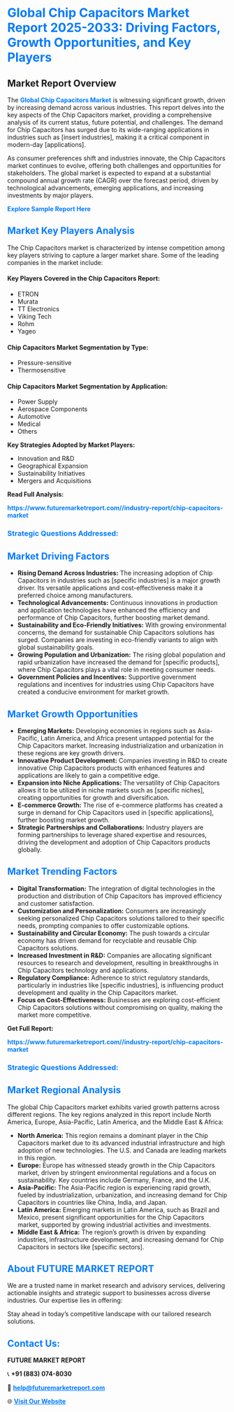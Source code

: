 <h1 style="color: #007BFF;">Global Chip Capacitors Market Report 2025-2033: Driving Factors, Growth Opportunities, and Key Players</h1>

<section id="overview">
<h2>Market Report Overview</h2>
<p>The <a href="https://www.futuremarketreport.com//industry-report/chip-capacitors-market" style="color: #007BFF; text-decoration: none;"><strong>Global Chip Capacitors Market</strong></a> is witnessing significant growth, driven by increasing demand across various industries. This report delves into the key aspects of the Chip Capacitors market, providing a comprehensive analysis of its current status, future potential, and challenges. The demand for Chip Capacitors has surged due to its wide-ranging applications in industries such as [insert industries], making it a critical component in modern-day [applications].</p>
<p>As consumer preferences shift and industries innovate, the Chip Capacitors market continues to evolve, offering both challenges and opportunities for stakeholders. The global market is expected to expand at a substantial compound annual growth rate (CAGR) over the forecast period, driven by technological advancements, emerging applications, and increasing investments by major players.</p>
</section>

<section id="overview">
<p><a href="https://www.futuremarketreport.com//request-sample/reportId=86729" style="color: #007BFF; text-decoration: none;"><strong>Explore Sample Report Here</strong></a></p>
</section>

<section id="key-players">
<h2 style="color: #007BFF;">Market Key Players Analysis</h2>
<p>The Chip Capacitors market is characterized by intense competition among key players striving to capture a larger market share. Some of the leading companies in the market include:</p>
<h4>Key Players Covered in the Chip Capacitors Report:</h4>
<ul><li>ETRON</li><li>Murata</li><li>TT Electronics</li><li>Viking Tech</li><li>Rohm</li><li>Yageo</li></ul>
<h4>Chip Capacitors Market Segmentation by Type:</h4>
<ul><li>Pressure-sensitive</li><li>Thermosensitive</li></ul>

<h4>Chip Capacitors Market Segmentation by Application:</h4>
<ul><li>Power Supply</li><li>Aerospace Components</li><li>Automotive</li><li>Medical</li><li>Others</li></ul>
<p><strong>Key Strategies Adopted by Market Players:</strong></p>
<ul>
<li>Innovation and R&D</li>
<li>Geographical Expansion</li>
<li>Sustainability Initiatives</li>
<li>Mergers and Acquisitions</li>
</ul>
</section>

<section>
<p><strong>Read Full Analysis: </strong></p><a href="https://www.futuremarketreport.com//industry-report/chip-capacitors-market" style="color: #007BFF; text-decoration: none;"><strong>https://www.futuremarketreport.com//industry-report/chip-capacitors-market</strong></a>
<h3 style="color: #007BFF;">Strategic Questions Addressed:</h3>
</section>

<section id="driving-factors">
<h2 style="color: #007BFF;">Market Driving Factors</h2>
<ul>
<li><strong>Rising Demand Across Industries:</strong> The increasing adoption of Chip Capacitors in industries such as [specific industries] is a major growth driver. Its versatile applications and cost-effectiveness make it a preferred choice among manufacturers.</li>
<li><strong>Technological Advancements:</strong> Continuous innovations in production and application technologies have enhanced the efficiency and performance of Chip Capacitors, further boosting market demand.</li>
<li><strong>Sustainability and Eco-Friendly Initiatives:</strong> With growing environmental concerns, the demand for sustainable Chip Capacitors solutions has surged. Companies are investing in eco-friendly variants to align with global sustainability goals.</li>
<li><strong>Growing Population and Urbanization:</strong> The rising global population and rapid urbanization have increased the demand for [specific products], where Chip Capacitors plays a vital role in meeting consumer needs.</li>
<li><strong>Government Policies and Incentives:</strong> Supportive government regulations and incentives for industries using Chip Capacitors have created a conducive environment for market growth.</li>
</ul>
</section>

<section id="growth-opportunities">
<h2 style="color: #007BFF;">Market Growth Opportunities</h2>
<ul>
<li><strong>Emerging Markets:</strong> Developing economies in regions such as Asia-Pacific, Latin America, and Africa present untapped potential for the Chip Capacitors market. Increasing industrialization and urbanization in these regions are key growth drivers.</li>
<li><strong>Innovative Product Development:</strong> Companies investing in R&D to create innovative Chip Capacitors products with enhanced features and applications are likely to gain a competitive edge.</li>
<li><strong>Expansion into Niche Applications:</strong> The versatility of Chip Capacitors allows it to be utilized in niche markets such as [specific niches], creating opportunities for growth and diversification.</li>
<li><strong>E-commerce Growth:</strong> The rise of e-commerce platforms has created a surge in demand for Chip Capacitors used in [specific applications], further boosting market growth.</li>
<li><strong>Strategic Partnerships and Collaborations:</strong> Industry players are forming partnerships to leverage shared expertise and resources, driving the development and adoption of Chip Capacitors products globally.</li>
</ul>
</section>

<section id="trending-factors">
<h2 style="color: #007BFF;">Market Trending Factors</h2>
<ul>
<li><strong>Digital Transformation:</strong> The integration of digital technologies in the production and distribution of Chip Capacitors has improved efficiency and customer satisfaction.</li>
<li><strong>Customization and Personalization:</strong> Consumers are increasingly seeking personalized Chip Capacitors solutions tailored to their specific needs, prompting companies to offer customizable options.</li>
<li><strong>Sustainability and Circular Economy:</strong> The push towards a circular economy has driven demand for recyclable and reusable Chip Capacitors solutions.</li>
<li><strong>Increased Investment in R&D:</strong> Companies are allocating significant resources to research and development, resulting in breakthroughs in Chip Capacitors technology and applications.</li>
<li><strong>Regulatory Compliance:</strong> Adherence to strict regulatory standards, particularly in industries like [specific industries], is influencing product development and quality in the Chip Capacitors market.</li>
<li><strong>Focus on Cost-Effectiveness:</strong> Businesses are exploring cost-efficient Chip Capacitors solutions without compromising on quality, making the market more competitive.</li>
</ul>
</section>

<section>
<p><strong>Get Full Report: </strong></p><a href="https://www.futuremarketreport.com//industry-report/chip-capacitors-market" style="color: #007BFF; text-decoration: none;"><strong>https://www.futuremarketreport.com//industry-report/chip-capacitors-market</strong></a>
<h3 style="color: #007BFF;">Strategic Questions Addressed:</h3>
</section>


<section id="regional-analysis">
<h2 style="color: #007BFF;">Market Regional Analysis</h2>
<p>The global Chip Capacitors market exhibits varied growth patterns across different regions. The key regions analyzed in this report include North America, Europe, Asia-Pacific, Latin America, and the Middle East & Africa:</p>
<ul>
<li><strong>North America:</strong> This region remains a dominant player in the Chip Capacitors market due to its advanced industrial infrastructure and high adoption of new technologies. The U.S. and Canada are leading markets in this region.</li>
<li><strong>Europe:</strong> Europe has witnessed steady growth in the Chip Capacitors market, driven by stringent environmental regulations and a focus on sustainability. Key countries include Germany, France, and the U.K.</li>
<li><strong>Asia-Pacific:</strong> The Asia-Pacific region is experiencing rapid growth, fueled by industrialization, urbanization, and increasing demand for Chip Capacitors in countries like China, India, and Japan.</li>
<li><strong>Latin America:</strong> Emerging markets in Latin America, such as Brazil and Mexico, present significant opportunities for the Chip Capacitors market, supported by growing industrial activities and investments.</li>
<li><strong>Middle East & Africa:</strong> The region’s growth is driven by expanding industries, infrastructure development, and increasing demand for Chip Capacitors in sectors like [specific sectors].</li>
</ul>
</section>

<footer>
<h2 style="color: #007BFF;">About FUTURE MARKET REPORT</h2>
<p>We are a trusted name in market research and advisory services, delivering actionable insights and strategic support to businesses across diverse industries. Our expertise lies in offering:</p>

<p>Stay ahead in today’s competitive landscape with our tailored research solutions.</p>

<h2 style="color: #007BFF;">Contact Us:</h2>
<p><strong>FUTURE MARKET REPORT</strong></p>
<p>📞 <strong>+91 (883) 074-8030</strong></p>
<p>📧 <strong><a href="mailto:help@futuremarketreport.com" style="color: #007BFF;">help@futuremarketreport.com</a></strong></p>
<p>🌐 <strong><a href="https://www.futuremarketreport.com/" style="color: #007BFF;">Visit Our Website</a></strong></p>
</footer>